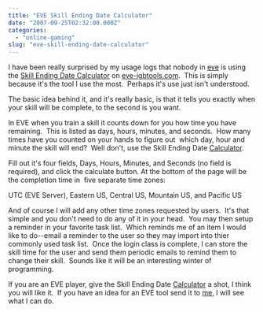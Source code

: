 ```yaml
---
title: "EVE Skill Ending Date Calculator"
date: "2007-09-25T02:32:00.000Z"
categories: 
  - "online-gaming"
slug: "eve-skill-ending-date-calculator"
---
```


I have been really surprised by my usage logs that nobody in [eve](https://secure.eve-online.com/redir.asp?aid=102929) is using the [Skill Ending Date Calculator](http://eve-igbtools.com/Tools/skilldatecalc.aspx) on [eve-igbtools.com](http://eve-igbtools.com).  This is simply because it's the tool I use the most.  Perhaps it's use just isn't understood.

The basic idea behind it, and it's really basic, is that it tells you exactly when your skill will be complete, to the second is you want.

In EVE when you train a skill it counts down for you how time you have remaining.  This is listed as days, hours, minutes, and seconds.  How many times have you counted on your hands to figure out  which day, hour and minute the skill will end?  Well don't, use the Skill Ending Date [Calculator](http://eve-igbtools.com/Tools/skilldatecalc.aspx).

Fill out it's four fields, Days, Hours, Minutes, and Seconds (no field is required), and click the calculate button. At the bottom of the page will be the completion time in  five separate time zones:

UTC (EVE Server), Eastern US, Central US, Mountain US, and Pacific US

And of course I will add any other time zones requested by users.  It's that simple and you don't need to do any of it in your head.  You may then setup a reminder in your favorite task list.  Which reminds me of an item I would like to do--email a reminder to the user so they may import into thier commonly used task list.  Once the login class is complete, I can store the skill time for the user and send them periodic emails to remind them to change their skill.  Sounds like it will be an interesting winter of programming.

If you are an EVE player, give the Skill Ending Date [Calculator](http://eve-igbtools.com/Tools/skilldatecalc.aspx) a shot, I think you will like it.  If you have an idea for an EVE tool send it to [me](http://eve-igbtools.com/contactme.aspx), I will see what I can do.
